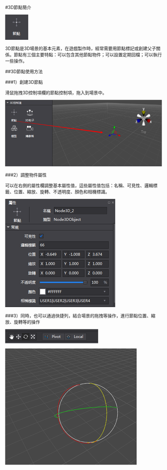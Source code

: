 #3D節點簡介

![image](res_tw/image001.png)

3D節點是3D場景的基本元素，在遊戲製作時，經常需要用節點標記或創建父子關係。節點有三個主要特點：可以包含其他節點物件；可以設置定期回檔；可以執行一些操作。

##3D節點使用方法

###1）創建3D節點

滑鼠拖拽3D控制項欄的節點控制項，拖入到場景中。

![image](res_tw/image002.png)

###2）調整物件屬性

可以在右側的屬性欄調整基本屬性值，這些屬性值包括：名稱、可見性、邏輯標籤、位置、縮放、旋轉、不透明度、顏色和相機標識。

![image](res_tw/image003.png)

###3）同時，也可以通過快捷列，結合場景的拖拽等操作，進行節點位置、縮放、旋轉等的操作

![image](res_tw/image004.png)

![image](res_tw/image005.png)



